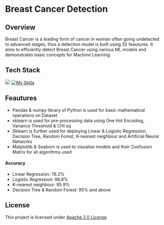 # Breast Cancer Detection
## Overview
Breast Cancer is a leading form of cancer in woman often going undetected to advanced stages, thus a detection model is built using 32 feautures. It aims to efficiently detect Breast Cancer using various ML models and demonstrates basic concepts for Machine Learning
## Tech Stack
![ ](https://user-images.githubusercontent.com/25181517/183914128-3fc88b4a-4ac1-40e6-9443-9a30182379b7.png)
[![My Skills](https://skillicons.dev/icons?i=py,anaconda)](https://skillicons.dev)
## Feautures
* Pandas & numpy library of Python is used for basic mathematical operations on Dataset
*  sklearn is used for pre-processing data using One Hot Encoding, Variance Threshold & CHI sq
*  Sklearn is further used for deploying Linear & Logistic Regression, Decision Tree, Random Forest, K-nearest neighbour and Artificial Neural Networks
*  Matplotlib & Seaborn is used to visualise models and their Confusion Matrix for all algorithms used
#### Accuracy
* Linear Regression: 78.2%
* Logistic Regression: 98.8%
* K-nearest neighbour: 95.9%
* Decision Tree & Random Forest: 95% and above
## License
This project is licensed under [Apache 2.0 License](docs/license.md)

